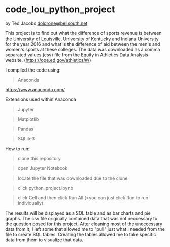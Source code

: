 # code_lou_python_project 
by Ted Jacobs
doldrone@bellsouth.net

This project is to find out what the difference of sports revenue is between the University of Louisville, University of Kentucky and Indiana University for the year 2016 and what is the difference of aid between the men's and women's sports at these colleges.  The data was downloaded as a comma separated values (csv) file from the Equity in Athletics Data Analysis website. (https://ope.ed.gov/athletics/#/)

I compiled the code using:
  >Anaconda
  
https://www.anaconda.com/

Extensions used within Anaconda
  >Jupyter
  
  >Matplotlib
  
  >Pandas
  
  >SQLite3
  
  
How to run:
  >clone this repository
  
  >open Jupyter Notebook
  
  >locate the file that was downloaded due to the clone
  
  >click python_project.ipynb
  
  >click Cell and then click Run All
  (>you can just click Run to run individually)
  
  
The results will be displayed as a SQL table and as bar charts and pie graphs.  The csv file originally contained data that was not neccessary to the question posed for this project.  After cleaning most of the uneccessary data from it, I left some that allowed me to "pull" just what I needed from the file to create SQL tables.  Creating the tables allowed me to take specific data from them to visualize that data.
